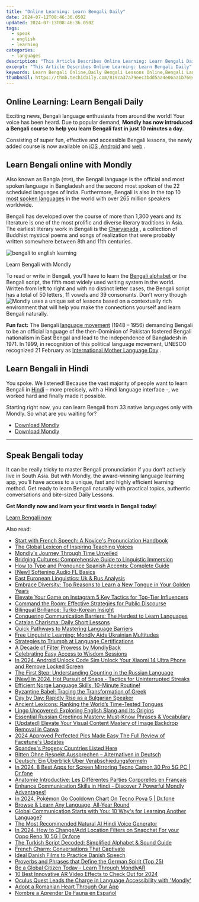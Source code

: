 ```yaml
---
title: "Online Learning: Learn Bengali Daily"
date: 2024-07-12T08:46:36.050Z
updated: 2024-07-13T08:46:36.050Z
tags:
  - speak
  - english
  - learning
categories:
  - languages
description: "This Article Describes Online Learning: Learn Bengali Daily"
excerpt: "This Article Describes Online Learning: Learn Bengali Daily"
keywords: Learn Bengali Online,Daily Bengali Lessons Online,Bengali Language Learning Platforms,Online Bengali Courses and Tutorials,Interactive Online Bengali Learning,Bengali Language Apps and Websites,Daily Practice for Online Bengali Learning
thumbnail: https://thmb.techidaily.com/819ca37a79eec3bdd5aa4e06aa1b76048f3e0307801a786c71f9bbf8a10f29d0.jpg
---
```


## Online Learning: Learn Bengali Daily

 Exciting news, Bengali language enthusiasts from around the world!‌ Your voice has been heard. Due to popular demand, **Mondly has now introduced a Bengali course to help you learn Bengali fast in just 10 minutes a day.**

 Consisting of super fun, effective and accessible Bengali lessons, the newly added course is now available on [iOS](https://app.adjust.io/5ixfg4k?campaign=blog-post-id-4530&fallback=https%3A%2F%2Fapp.mondly.com?avangate%5Fsrc=blog-post-id-4530?mother%5Flang=en%5Fus?target%5Flang=bn&redirect%5Fandroid=https%3A%2F%2Fplay.google.com%2Fstore%2Fapps%2Fdetails%3Fid%3Dcom.atistudios.mondly.languages&redirect%5Fios=https%3A%2F%2Fitunes.apple.com%2Fapp%2Fid987873536&redirect%5Fmacos=https%3A%2F%2Fapp.mondly.com?avangate%5Fsrc=blog-post-id-4530?mother%5Flang=en%5Fus?target%5Flang=bn) ,[Android](https://app.adjust.io/5ixfg4k?campaign=blog-post-id-4530&fallback=https%3A%2F%2Fapp.mondly.com?avangate%5Fsrc=blog-post-id-4530?mother%5Flang=en%5Fus?target%5Flang=bn&redirect%5Fandroid=https%3A%2F%2Fplay.google.com%2Fstore%2Fapps%2Fdetails%3Fid%3Dcom.atistudios.mondly.languages&redirect%5Fios=https%3A%2F%2Fitunes.apple.com%2Fapp%2Fid987873536&redirect%5Fmacos=https%3A%2F%2Fapp.mondly.com?avangate%5Fsrc=blog-post-id-4530?mother%5Flang=en%5Fus?target%5Flang=bn) and [web](https://app.adjust.io/5ixfg4k?campaign=blog-post-id-4530&fallback=https%3A%2F%2Fapp.mondly.com?avangate%5Fsrc=blog-post-id-4530?mother%5Flang=en%5Fus?target%5Flang=bn&redirect%5Fandroid=https%3A%2F%2Fplay.google.com%2Fstore%2Fapps%2Fdetails%3Fid%3Dcom.atistudios.mondly.languages&redirect%5Fios=https%3A%2F%2Fitunes.apple.com%2Fapp%2Fid987873536&redirect%5Fmacos=https%3A%2F%2Fapp.mondly.com?avangate%5Fsrc=blog-post-id-4530?mother%5Flang=en%5Fus?target%5Flang=bn) .

## Learn Bengali online with Mondly

 Also known as Bangla (বাংলা), the Bengali language is the official and most spoken language in Bangladesh and the second most spoken of the 22 scheduled languages of India. Furthermore, Bengali is also in the top 10 [most spoken languages](https://shop.mondly.com/affiliate.php?ACCOUNT=ATISTUDI&AFFILIATE=108875&PATH=https://www.mondly.com?AFFILIATE=108875) in the world with over 265 million speakers worldwide.

 Bengali has developed over the course of more than 1,300 years and its literature is one of the most prolific and diverse literary traditions in Asia. The earliest literary work in Bengali is the [Charyapada](https://en.wikipedia.org/wiki/Charyapada) , a collection of Buddhist mystical poems and songs of realization that were probably written somewhere between 8th and 11th centuries.

![bengali to english learning](https://edge.mondly.com/blog/wp-content/uploads/2020/03/bengali-to-english-learning-1-562x600.jpg "Learn Bengali Online In Just 10 Minutes A Day 2")

 Learn Bengali with Mondly

 To read or write in Bengali, you’ll have to learn the [Bengali alphabet](https://en.wikipedia.org/wiki/Bengali%5Falphabet) or the Bengali script, the fifth most widely used writing system in the world. Written from left to right and with no distinct letter cases, the Bengali script has a total of 50 letters, 11 vowels and 39 consonants. Don’t worry though ![Mondly](https://app.adjust.io/5ixfg4k?campaign=blog-post-id-4530&fallback=https%3A%2F%2Fapp.mondly.com?avangate%5Fsrc=blog-post-id-4530?mother%5Flang=en%5Fus?target%5Flang=bn&redirect%5Fandroid=https%3A%2F%2Fplay.google.com%2Fstore%2Fapps%2Fdetails%3Fid%3Dcom.atistudios.mondly.languages&redirect%5Fios=https%3A%2F%2Fitunes.apple.com%2Fapp%2Fid987873536&redirect%5Fmacos=https%3A%2F%2Fapp.mondly.com?avangate%5Fsrc=blog-post-id-4530?mother%5Flang=en%5Fus?target%5Flang=bn) uses a unique set of lessons based on a contextually rich environment that will help you make the connections yourself and learn Bengali naturally.

**Fun fact:** The Bengali [language movement](https://en.wikipedia.org/wiki/Bengali%5Flanguage%5Fmovement) (1948 – 1956) demanding Bengali to be an official language of the then-Dominion of Pakistan fostered Bengali nationalism in East Bengal and lead to the independence of Bangladesh in 1971\. In 1999, in recognition of this political language movement, UNESCO recognized 21 February as [International Mother Language Day](https://shop.mondly.com/affiliate.php?ACCOUNT=ATISTUDI&AFFILIATE=108875&PATH=https://www.mondly.com?AFFILIATE=108875) .

## Learn Bengali in Hindi

 You spoke. We listened! Because the vast majority of people want to learn Bengali in [Hindi](https://shop.mondly.com/affiliate.php?ACCOUNT=ATISTUDI&AFFILIATE=108875&PATH=https://www.mondly.com?AFFILIATE=108875) – more precisely, with a Hindi language interface -, we worked hard and finally made it possible.

 Starting right now, you can learn Bengali from 33 native languages only with Mondly. So what are you waiting for?

* [Download Mondly](https://www.facebook.com/sharer/sharer.php?u=https%3A%2F%2Fwww.mondly.com%2Fblog%2Flearn-bengali-online%2F&t=Learn+Bengali+Online+in+Just+10+Minutes+a+Day "Share on Facebook")
* [Download Mondly](https://shop.mondly.com/affiliate.php?ACCOUNT=ATISTUDI&AFFILIATE=108875&PATH=https://www.mondly.com?AFFILIATE=108875)

---

## Speak Bengali today

 It can be really tricky to master Bengali pronunciation if you don’t actively live in South Asia. But with Mondly, the award-winning language learning app, you’ll have access to a unique, fast and highly efficient learning method. Get ready to learn Bengali naturally with practical topics, authentic conversations and bite-sized Daily Lessons.

**Get Mondly now and learn your first words in Bengali today!**

[Learn Bengali now](https://adjt.mondly.com/5ixfg4k?campaign=blog-post-id-4530&fallback=https%3A%2F%2Fapp.mondly.com%3Futm%5Fmedium%3Dblog%5Fblog-post-id-4530%26utm%5Fsource%3Dblog-post-id-4530&redirect%5Fmacos=https%3A%2F%2Fapp.mondly.com%3Futm%5Fmedium%3Dblog%5Fblog-post-id-4530%26utm%5Fsource%3Dblog-post-id-4530&redirect%5Fandroid=https%3A%2F%2Fplay.google.com%2Fstore%2Fapps%2Fdetails%3Fid%3Dcom.atistudios.mondly.languages%3Futm%5Fmedium%3Dblog%5Fblog-post-id-4530%26utm%5Fsource%3Dblog-post-id-4530&redirect%5Fios=https%3A%2F%2Fapps.apple.com%2Fapp%2Fapple-store%2Fid987873536%3Fpt%3D78954800%26ct%3Dblog-post-id-4530%26mt%3D8 "Learn Bengali now")

<ins class="adsbygoogle"
     style="display:block"
     data-ad-format="autorelaxed"
     data-ad-client="ca-pub-7571918770474297"
     data-ad-slot="1223367746"></ins>



<ins class="adsbygoogle"
     style="display:block"
     data-ad-client="ca-pub-7571918770474297"
     data-ad-slot="8358498916"
     data-ad-format="auto"
     data-full-width-responsive="true"></ins>



<span class="atpl-alsoreadstyle">Also read:</span>
<div><ul>
<li><a href="https://mondly-stories.techidaily.com/start-with-french-speech-a-novices-pronunciation-handbook/"><u>Start with French Speech: A Novice's Pronunciation Handbook</u></a></li>
<li><a href="https://mondly-stories.techidaily.com/the-global-lexicon-of-inspiring-teaching-voices/"><u>The Global Lexicon of Inspiring Teaching Voices</u></a></li>
<li><a href="https://mondly-stories.techidaily.com/mondlys-journey-through-time-unveiled/"><u>Mondly's Journey Through Time Unveiled</u></a></li>
<li><a href="https://mondly-stories.techidaily.com/bridging-cultures-comprehensive-guide-to-linguistic-immersion/"><u>Bridging Cultures: Comprehensive Guide to Linguistic Immersion</u></a></li>
<li><a href="https://mondly-stories.techidaily.com/how-to-type-and-pronounce-spanish-accents-complete-guide/"><u>How to Type and Pronounce Spanish Accents: Complete Guide</u></a></li>
<li><a href="https://extra-skills.techidaily.com/new-softening-audio-fl-basics/"><u>[New] Softening Audio  FL Basics</u></a></li>
<li><a href="https://mondly-stories.techidaily.com/east-european-linguistics-uk-and-rus-analysis/"><u>East European Linguistics: Uk & Rus Analysis</u></a></li>
<li><a href="https://mondly-stories.techidaily.com/embrace-diversity-top-reasons-to-learn-a-new-tongue-in-your-golden-years/"><u>Embrace Diversity: Top Reasons to Learn a New Tongue in Your Golden Years</u></a></li>
<li><a href="https://instagram-videos.techidaily.com/elevate-your-game-on-instagram-5-key-tactics-for-top-tier-influencers/"><u>Elevate Your Game on Instagram  5 Key Tactics for Top-Tier Influencers</u></a></li>
<li><a href="https://mondly-stories.techidaily.com/command-the-room-effective-strategies-for-public-discourse/"><u>Command the Room: Effective Strategies for Public Discourse</u></a></li>
<li><a href="https://mondly-stories.techidaily.com/bilingual-brilliance-turko-korean-insight/"><u>Bilingual Brilliance: Turko-Korean Insight</u></a></li>
<li><a href="https://mondly-stories.techidaily.com/conquering-communication-barriers-the-hardest-to-learn-languages/"><u>Conquering Communication Barriers: The Hardest to Learn Languages</u></a></li>
<li><a href="https://mondly-stories.techidaily.com/catalan-charisma-daily-short-lessons/"><u>Catalan Charisma: Daily Short Lessons</u></a></li>
<li><a href="https://mondly-stories.techidaily.com/quick-pathways-to-mastering-language-barriers/"><u>Quick Pathways to Mastering Language Barriers</u></a></li>
<li><a href="https://mondly-stories.techidaily.com/free-linguistic-learning-mondly-aids-ukrainian-multitudes/"><u>Free Linguistic Learning: Mondly Aids Ukrainian Multitudes</u></a></li>
<li><a href="https://mondly-stories.techidaily.com/strategies-to-triumph-at-language-certifications/"><u>Strategies to Triumph at Language Certifications</u></a></li>
<li><a href="https://mondly-stories.techidaily.com/a-decade-of-filter-prowess-by-mondlyback/"><u>A Decade of Filter Prowess by MondlyBack</u></a></li>
<li><a href="https://mondly-stories.techidaily.com/celebrating-easy-access-to-wisdom-sessions/"><u>Celebrating Easy Access to Wisdom Sessions</u></a></li>
<li><a href="https://sim-unlock.techidaily.com/in-2024-android-unlock-code-sim-unlock-your-xiaomi-14-ultra-phone-and-remove-locked-screen-by-drfone-android/"><u>In 2024, Android Unlock Code Sim Unlock Your Xiaomi 14 Ultra Phone and Remove Locked Screen</u></a></li>
<li><a href="https://mondly-stories.techidaily.com/the-first-step-understanding-counting-in-the-russian-language/"><u>The First Step: Understanding Counting in the Russian Language</u></a></li>
<li><a href="https://snapchat-videos.techidaily.com/new-in-2024-hot-pursuit-of-snaps-tactics-for-uninterrupted-streaks/"><u>[New] In 2024, Hot Pursuit of Snaps - Tactics for Uninterrupted Streaks</u></a></li>
<li><a href="https://mondly-stories.techidaily.com/efficient-norge-language-skills-10-minute-routine/"><u>Efficient Norge Language Skills, 10-Minute Routine!</u></a></li>
<li><a href="https://mondly-stories.techidaily.com/byzantine-babel-tracing-the-transformation-of-greek/"><u>Byzantine Babel: Tracing the Transformation of Greek</u></a></li>
<li><a href="https://mondly-stories.techidaily.com/day-by-day-rapidly-rise-as-a-bulgarian-speaker/"><u>Day by Day: Rapidly Rise as a Bulgarian Speaker</u></a></li>
<li><a href="https://mondly-stories.techidaily.com/ancient-lexicons-ranking-the-worlds-time-tested-tongues/"><u>Ancient Lexicons: Ranking the World’s Time-Tested Tongues</u></a></li>
<li><a href="https://mondly-stories.techidaily.com/lingo-uncovered-exploring-english-slang-and-its-origins/"><u>Lingo Uncovered: Exploring English Slang and Its Origins</u></a></li>
<li><a href="https://mondly-stories.techidaily.com/essential-russian-greetings-mastery-must-know-phrases-and-vocabulary/"><u>Essential Russian Greetings Mastery: Must-Know Phrases & Vocabulary</u></a></li>
<li><a href="https://fox-info.techidaily.com/updated-elevate-your-visual-content-mastery-of-image-backdrop-removal-in-canva/"><u>[Updated] Elevate Your Visual Content  Mastery of Image Backdrop Removal in Canva</u></a></li>
<li><a href="https://some-skills.techidaily.com/2024-approved-perfected-pics-made-easy-the-full-review-of-facetunes-updates/"><u>2024 Approved  Perfected Pics Made Easy  The Full Review of Facetune's Updates</u></a></li>
<li><a href="https://mondly-stories.techidaily.com/spandexs-progeny-countries-listed-here/"><u>Spandex's Progeny Countries Listed Here</u></a></li>
<li><a href="https://mondly-stories.techidaily.com/bitten-ohne-respekt-aussprechen-alternativen-in-deutsch/"><u>Bitten Ohne Respekt Aussprechen – Alternativen in Deutsch</u></a></li>
<li><a href="https://mondly-stories.techidaily.com/deutsch-ein-uberblick-uber-verabschiedungsformeln/"><u>Deutsch: Ein Überblick Über Verabschiedungsformeln</u></a></li>
<li><a href="https://screen-mirror.techidaily.com/in-2024-8-best-apps-for-screen-mirroring-tecno-camon-30-pro-5g-pc-drfone-by-drfone-android/"><u>In 2024, 8 Best Apps for Screen Mirroring Tecno Camon 30 Pro 5G PC | Dr.fone</u></a></li>
<li><a href="https://mondly-stories.techidaily.com/anatomie-introductive-les-differentes-parties-corporelles-en-francais/"><u>Anatomie Introductive: Les Différentes Parties Corporelles en Français</u></a></li>
<li><a href="https://mondly-stories.techidaily.com/enhance-communication-skills-in-hindi-discover-7-powerful-mondly-advantages/"><u>Enhance Communication Skills in Hindi - Discover 7 Powerful Mondly Advantages!</u></a></li>
<li><a href="https://android-pokemon-go.techidaily.com/in-2024-pokemon-go-cooldown-chart-on-tecno-pova-5-drfone-by-drfone-virtual-android/"><u>In 2024, Pokémon Go Cooldown Chart On Tecno Pova 5 | Dr.fone</u></a></li>
<li><a href="https://mondly-stories.techidaily.com/browse-and-learn-any-language-all-year-round/"><u>Browse & Learn Any Language, All-Year Round</u></a></li>
<li><a href="https://mondly-stories.techidaily.com/global-communication-starts-with-you-10-whys-for-learning-another-language/"><u>Global Communication Starts with You: 10 Why's for Learning Another Language?</u></a></li>
<li><a href="https://ai-topics.techidaily.com/the-most-recommended-natural-ai-hindi-voice-generator/"><u>The Most Recommended Natural AI Hindi Voice Generator</u></a></li>
<li><a href="https://location-social.techidaily.com/in-2024-how-to-changeadd-location-filters-on-snapchat-for-your-oppo-reno-10-5g-drfone-by-drfone-virtual-android/"><u>In 2024, How to Change/Add Location Filters on Snapchat For your Oppo Reno 10 5G | Dr.fone</u></a></li>
<li><a href="https://mondly-stories.techidaily.com/the-turkish-script-decoded-simplified-alphabet-and-sound-guide/"><u>The Turkish Script Decoded: Simplified Alphabet & Sound Guide</u></a></li>
<li><a href="https://mondly-stories.techidaily.com/french-charm-conversations-that-captivate/"><u>French Charm: Conversations That Captivate</u></a></li>
<li><a href="https://mondly-stories.techidaily.com/ideal-danish-films-to-practice-danish-speech/"><u>Ideal Danish Films to Practice Danish Speech</u></a></li>
<li><a href="https://mondly-stories.techidaily.com/proverbs-and-phrases-that-define-the-german-spirit-top-25/"><u>Proverbs and Phrases that Define the German Spirit (Top 25)</u></a></li>
<li><a href="https://mondly-stories.techidaily.com/be-a-global-citizen-today-learn-through-mondlyar/"><u>Be a Global Citizen Today - Learn Through MondlyAR</u></a></li>
<li><a href="https://ai-video-editing.techidaily.com/10-best-innovative-ar-video-effects-to-check-out-for-2024/"><u>10 Best Innovative AR Video Effects to Check Out for 2024</u></a></li>
<li><a href="https://mondly-stories.techidaily.com/oculus-quest-leads-the-charge-in-language-accessibility-with-mondly/"><u>Oculus Quest Leads the Charge in Language Accessibility with 'Mondly'</u></a></li>
<li><a href="https://mondly-stories.techidaily.com/adopt-a-romanian-heart-through-our-app/"><u>Adopt a Romanian Heart Through Our App</u></a></li>
<li><a href="https://mondly-stories.techidaily.com/nombre-a-aprender-de-fauna-en-espanol/"><u>Nombre a Aprender De Fauna en Español</u></a></li>
</ul></div>
